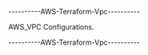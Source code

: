----------AWS-Terraform-Vpc----------

AWS_VPC Configurations.

----------AWS-Terraform-Vpc----------